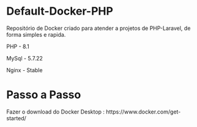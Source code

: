 # Default-Docker-PHP
Repositório de Docker criado para atender a projetos de PHP-Laravel, de forma simples e rapida.

<p>PHP - 8.1</p>
<p>MySql - 5.7.22</p>
<p>Nginx - Stable</p>

<h1>Passo a Passo</h1>
  
<p> Fazer o download do Docker Desktop : https://www.docker.com/get-started/ <p>
